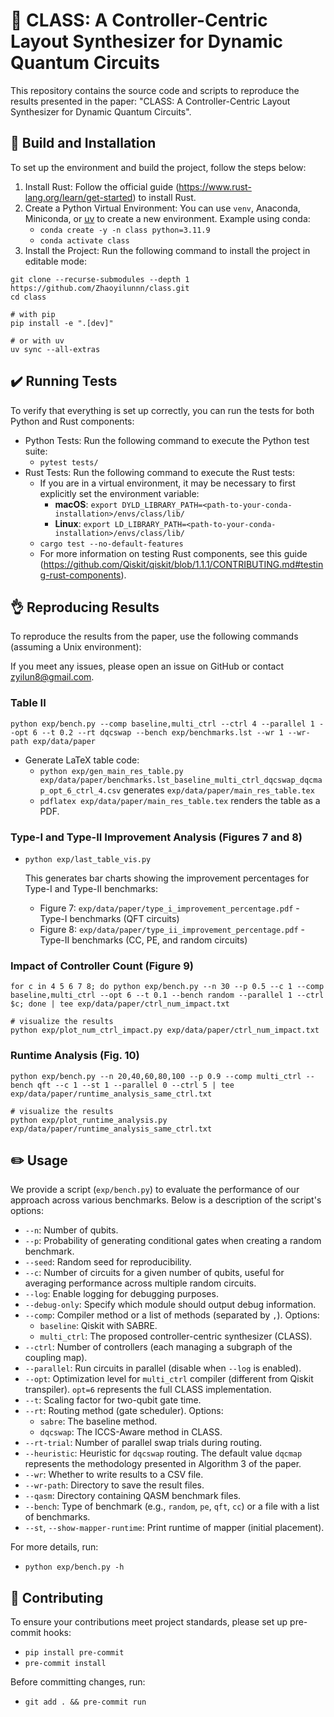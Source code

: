 # 📖 CLASS: A Controller-Centric Layout Synthesizer for Dynamic Quantum Circuits

This repository contains the source code and scripts to reproduce the results presented in the paper: "CLASS: A Controller-Centric Layout Synthesizer for Dynamic Quantum Circuits".

## 🧰 Build and Installation

To set up the environment and build the project, follow the steps below:

1. Install Rust: Follow the official guide (<https://www.rust-lang.org/learn/get-started>) to install Rust.
2. Create a Python Virtual Environment: You can use `venv`, Anaconda, Miniconda, or [uv](https://docs.astral.sh/uv/) to create a new environment. Example using conda:
   - `conda create -y -n class python=3.11.9`
   - `conda activate class`
3. Install the Project: Run the following command to install the project in editable mode:

```shell
git clone --recurse-submodules --depth 1 https://github.com/Zhaoyilunnn/class.git
cd class

# with pip
pip install -e ".[dev]"

# or with uv
uv sync --all-extras
```

## ✔️  Running Tests

To verify that everything is set up correctly, you can run the tests for both Python and Rust components:

- Python Tests: Run the following command to execute the Python test suite:
  - `pytest tests/`
- Rust Tests: Run the following command to execute the Rust tests:
  - If you are in a virtual environment, it may be necessary to first explicitly set the environment variable:
    - **macOS**: `export DYLD_LIBRARY_PATH=<path-to-your-conda-installation>/envs/class/lib/`
    - **Linux**: `export LD_LIBRARY_PATH=<path-to-your-conda-installation>/envs/class/lib/`
  - `cargo test --no-default-features`
  - For more information on testing Rust components, see this guide (<https://github.com/Qiskit/qiskit/blob/1.1.1/CONTRIBUTING.md#testing-rust-components>).

## 👌 Reproducing Results

To reproduce the results from the paper, use the following commands (assuming a Unix environment):

If you meet any issues, please open an issue on GitHub or contact <zyilun8@gmail.com>.

### Table II

```shell
python exp/bench.py --comp baseline,multi_ctrl --ctrl 4 --parallel 1 --opt 6 --t 0.2 --rt dqcswap --bench exp/benchmarks.lst --wr 1 --wr-path exp/data/paper
```

- Generate LaTeX table code:
  - `python exp/gen_main_res_table.py exp/data/paper/benchmarks.lst_baseline_multi_ctrl_dqcswap_dqcmap_opt_6_ctrl_4.csv` generates `exp/data/paper/main_res_table.tex`
  - `pdflatex exp/data/paper/main_res_table.tex` renders the table as a PDF.

### Type-I and Type-II Improvement Analysis (Figures 7 and 8)

- `python exp/last_table_vis.py`

  This generates bar charts showing the improvement percentages for Type-I and Type-II benchmarks:
  - Figure 7: `exp/data/paper/type_i_improvement_percentage.pdf` - Type-I benchmarks (QFT circuits)
  - Figure 8: `exp/data/paper/type_ii_improvement_percentage.pdf` - Type-II benchmarks (CC, PE, and random circuits)

### Impact of Controller Count (Figure 9)

```shell
for c in 4 5 6 7 8; do python exp/bench.py --n 30 --p 0.5 --c 1 --comp baseline,multi_ctrl --opt 6 --t 0.1 --bench random --parallel 1 --ctrl $c; done | tee exp/data/paper/ctrl_num_impact.txt

# visualize the results
python exp/plot_num_ctrl_impact.py exp/data/paper/ctrl_num_impact.txt
```

### Runtime Analysis (Fig. 10)

```shell
python exp/bench.py --n 20,40,60,80,100 --p 0.9 --comp multi_ctrl --bench qft --c 1 --st 1 --parallel 0 --ctrl 5 | tee exp/data/paper/runtime_analysis_same_ctrl.txt

# visualize the results
python exp/plot_runtime_analysis.py exp/data/paper/runtime_analysis_same_ctrl.txt
```

## ✏️  Usage

We provide a script (`exp/bench.py`) to evaluate the performance of our approach across various benchmarks. Below is a description of the script's options:

- `--n`: Number of qubits.
- `--p`: Probability of generating conditional gates when creating a random benchmark.
- `--seed`: Random seed for reproducibility.
- `--c`: Number of circuits for a given number of qubits, useful for averaging performance across multiple random circuits.
- `--log`: Enable logging for debugging purposes.
- `--debug-only`: Specify which module should output debug information.
- `--comp`: Compiler method or a list of methods (separated by `,`). Options:
  - `baseline`: Qiskit with SABRE.
  - `multi_ctrl`: The proposed controller-centric synthesizer (CLASS).
- `--ctrl`: Number of controllers (each managing a subgraph of the coupling map).
- `--parallel`: Run circuits in parallel (disable when `--log` is enabled).
- `--opt`: Optimization level for `multi_ctrl` compiler (different from Qiskit transpiler). `opt=6` represents the full CLASS implementation.
- `--t`: Scaling factor for two-qubit gate time.
- `--rt`: Routing method (gate scheduler). Options:
  - `sabre`: The baseline method.
  - `dqcswap`: The ICCS-Aware method in CLASS.
- `--rt-trial`: Number of parallel swap trials during routing.
- `--heuristic`: Heuristic for `dqcswap` routing. The default value `dqcmap` represents the methodology presented in Algorithm 3 of the paper.
- `--wr`: Whether to write results to a CSV file.
- `--wr-path`: Directory to save the result files.
- `--qasm`: Directory containing QASM benchmark files.
- `--bench`: Type of benchmark (e.g., `random`, `pe`, `qft`, `cc`) or a file with a list of benchmarks.
- `--st`, `--show-mapper-runtime`: Print runtime of mapper (initial placement).

For more details, run:

- `python exp/bench.py -h`

## 🧡 Contributing

To ensure your contributions meet project standards, please set up pre-commit hooks:

- `pip install pre-commit`
- `pre-commit install`

Before committing changes, run:

- `git add . && pre-commit run`
